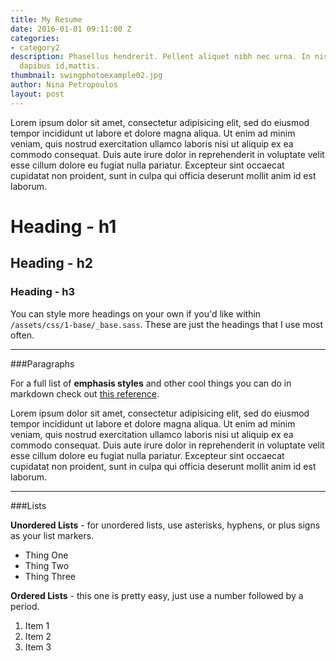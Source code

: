 ```yaml
---
title: My Resume
date: 2016-01-01 09:11:00 Z
categories:
- category2
description: Phasellus hendrerit. Pellent aliquet nibh nec urna. In nis aliquet vel,
  dapibus id,mattis.
thumbnail: swingphotoexample02.jpg
author: Nina Petropoulos
layout: post
---
```


Lorem ipsum dolor sit amet, consectetur adipisicing elit, sed do eiusmod tempor incididunt ut labore et dolore magna aliqua. Ut enim ad minim veniam, quis nostrud exercitation ullamco laboris nisi ut aliquip ex ea commodo consequat. Duis aute irure dolor in reprehenderit in voluptate velit esse cillum dolore eu fugiat nulla pariatur. Excepteur sint occaecat cupidatat non proident, sunt in culpa qui officia deserunt mollit anim id est laborum.

# Heading - h1
## Heading - h2
### Heading - h3

You can style more headings on your own if you'd like within `/assets/css/1-base/_base.sass`. These are just the headings that I use most often.

- - -

###Paragraphs

For a full list of **emphasis styles** and other cool things you can do in markdown check out [this reference][daringfireball.net].

Lorem ipsum dolor sit amet, consectetur adipisicing elit, sed do eiusmod tempor incididunt ut labore et dolore magna aliqua. Ut enim ad minim veniam, quis nostrud exercitation ullamco laboris nisi ut aliquip ex ea commodo consequat. Duis aute irure dolor in reprehenderit in voluptate velit esse cillum dolore eu fugiat nulla pariatur. Excepteur sint occaecat cupidatat non proident, sunt in culpa qui officia deserunt mollit anim id est laborum.

- - -

###Lists

**Unordered Lists** - for unordered lists, use asterisks, hyphens, or plus signs as your list markers.

* Thing One
* Thing Two
* Thing Three

**Ordered Lists** - this one is pretty easy, just use a number followed by a period.

1. Item 1
2. Item 2
3. Item 3

[daringfireball.net]: http://daringfireball.net/projects/markdown/syntax#link
